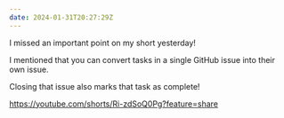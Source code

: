 ```yaml
---
date: 2024-01-31T20:27:29Z
---
```


I missed an important point on my short yesterday!

I mentioned that you can convert tasks in a single GitHub issue into their own issue.

Closing that issue also marks that task as complete!

https://youtube.com/shorts/Ri-zdSoQ0Pg?feature=share
